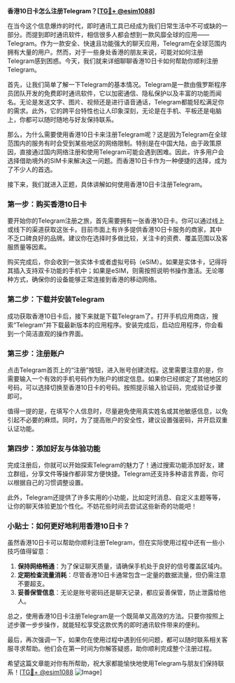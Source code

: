 **香港10日卡怎么注册Telegram？[[TG💪+ @esim1088](https://t.me/s/esim1088)]**

在当今这个信息爆炸的时代，即时通讯工具已经成为我们日常生活中不可或缺的一部分。而提到即时通讯软件，相信很多人都会想到一款风靡全球的应用——Telegram。作为一款安全、快速且功能强大的聊天应用，Telegram在全球范围内拥有大量的用户。然而，对于一些身处香港的朋友来说，可能对如何注册Telegram感到困惑。今天，我们就来详细聊聊香港10日卡如何帮助你顺利注册Telegram。

首先，让我们简单了解一下Telegram的基本情况。Telegram是一款由俄罗斯程序员团队开发的免费即时通讯软件，它以加密通信、隐私保护以及丰富的功能而闻名。无论是发送文字、图片、视频还是进行语音通话，Telegram都能轻松满足你的需求。此外，它的跨平台特性也让人印象深刻，无论是在手机、平板还是电脑上，你都可以随时随地与好友保持联系。

那么，为什么需要使用香港10日卡来注册Telegram呢？这是因为Telegram在全球范围内的服务有时会受到某些地区的网络限制。特别是在中国大陆，由于政策原因，直接通过国内网络注册和使用Telegram可能会遇到困难。因此，许多用户会选择借助境外的SIM卡来解决这一问题。而香港10日卡作为一种便捷的选择，成为了不少人的首选。

接下来，我们就进入正题，具体讲解如何使用香港10日卡注册Telegram。

### 第一步：购买香港10日卡

要开始你的Telegram注册之旅，首先需要拥有一张香港10日卡。你可以通过线上或线下的渠道获取这张卡。目前市面上有许多提供香港10日卡服务的商家，其中不乏口碑良好的品牌。建议你在选择时多做比较，关注卡的资费、覆盖范围以及客服质量等因素。

购买完成后，你会收到一张实体卡或者虚拟号码（eSIM）。如果是实体卡，记得将其插入支持双卡功能的手机中；如果是eSIM，则需按照说明书操作激活。无论哪种方式，确保你的设备能够正常连接到香港的移动网络。

### 第二步：下载并安装Telegram

成功获取香港10日卡后，接下来就是下载Telegram了。打开手机应用商店，搜索“Telegram”并下载最新版本的应用程序。安装完成后，启动应用程序，你会看到一个简洁直观的操作界面。

### 第三步：注册账户

点击Telegram首页上的“注册”按钮，进入账号创建流程。这里需要注意的是，你需要输入一个有效的手机号码作为账户的绑定信息。如果你已经绑定了其他地区的号码，可以选择切换至香港10日卡的号码。按照提示输入验证码，完成验证步骤即可。

值得一提的是，在填写个人信息时，尽量避免使用真实姓名或其他敏感信息，以免引起不必要的麻烦。同时，为了提高账户的安全性，建议设置强密码，并开启双重认证功能。

### 第四步：添加好友与体验功能

完成注册后，你就可以开始探索Telegram的魅力了！通过搜索功能添加好友，建立群组，分享文件等操作都非常方便快捷。Telegram还支持多种语言界面，你可以根据自己的习惯调整设置。

此外，Telegram还提供了许多实用的小功能，比如定时消息、自定义主题等等，让你的聊天体验更加个性化。不妨花些时间去尝试这些新奇的功能吧！

### 小贴士：如何更好地利用香港10日卡？

虽然香港10日卡可以帮助你顺利注册Telegram，但在实际使用过程中还有一些小技巧值得留意：

1. **保持网络畅通**：为了保证聊天质量，请确保手机处于良好的信号覆盖区域内。
2. **定期检查流量消耗**：尽管香港10日卡通常包含一定量的数据流量，但仍需注意不要超支。
3. **妥善保管信息**：无论是账号密码还是聊天记录，都应妥善保管，防止泄露给他人。

总之，使用香港10日卡注册Telegram是一个既简单又高效的方法。只要你按照上述步骤一步步操作，就能轻松享受这款优秀的即时通讯软件带来的便利。

最后，再次强调一下，如果你在使用过程中遇到任何问题，都可以随时联系相关客服寻求帮助。他们会在第一时间为你解答疑惑，助你顺利完成整个注册过程。

希望这篇文章能对你有所帮助，祝大家都能愉快地使用Telegram与朋友们保持联系！[[TG💪+ @esim1088](https://t.me/s/esim1088) ![Image](https://i.postimg.cc/4NQfJmqS/Snipaste-2025-05-13-00-14-12.png)]